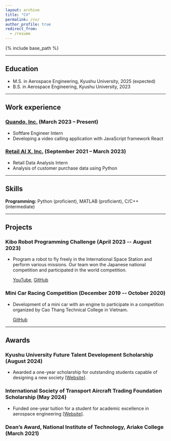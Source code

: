 ```yaml
---
layout: archive
title: "CV"
permalink: /cv/
author_profile: true
redirect_from:
  - /resume
---
```


{% include base_path %}

---

## Education

<!-- - Ph.D in Version Control Theory, GitHub University, 2018 (expected) -->

- M.S. in Aerospace Engineering, Kyushu University, 2025 (expected)
- B.S. in Aerospace Engineering, Kyushu University, 2023

---

## Work experience

### [Quando, Inc.](https://www.quando.jp/) (March 2023 – Present)

- Softfare Engineer Intern
- Developing a video calling application with JavaScript framework React

### [Retail AI X, Inc.](https://www.retail-ai.jp/) (September 2021 – March 2023)

- Retail Data Analysis Intern
- Analysis of customer purchase data using Python

---

## Skills

**Programming:** Python (proficient), MATLAB (proficient), C/C++ (intermediate)

---

## Projects

### Kibo Robot Programming Challenge (April 2023 -- August 2023)

- Program a robot to fly freely in the International Space Station and perform various missions. Our team won the Japanese national competition and participated in the world competition.

  <i class="fa-brands fa-youtube fa-xl"></i>[YouTube](https://www.youtube.com/live/ax4H1NBqTz0?si=6emH0br-hUS0N7vg), <i class="fa-brands fa-github fa-xl"></i>[GitHub](https://github.com/Eager-Hoper/TemplateAPK)

### Mini Car Racing Competition (December 2019 -- October 2020)

- Development of a mini car with an engine to participate in a competition organized by Cao Thang Technical College in Vietnam.

  <i class="fa-brands fa-github fa-xl"></i>[GitHub](https://github.com/SHIO777/TeamA)

---

## Awards

### Kyushu University Future Talent Development Scholarship (August 2024)

- Awarded a one-year scholarship for outstanding students capable of designing a new society [[Website](https://www.kyushu-u.ac.jp/ja/admission/fees/scholarship/kyushu-u)].

### International Society of Transport Aircraft Trading Foundation Scholarship (May 2024)

- Funded one-year tuition for a student for academic excellence in aerospace engineering
  [[Website](https://foundation.istat.org/Programs/Scholarships)].

### Dean’s Award, National Institute of Technology, Ariake College (March 2021)

